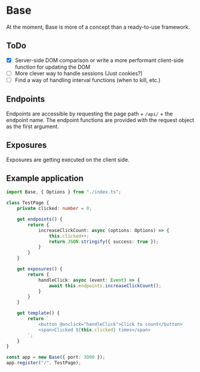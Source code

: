 # Base
At the moment, Base is more of a concept than a ready-to-use framework.

## ToDo
- [x] Server-side DOM comparison or write a more performant client-side function for updating the DOM
- [ ] More clever way to handle sessions (Just cookies?)
- [ ] Find a way of handling interval functions (when to kill, etc.)

## Endpoints
Endpoints are accessible by requesting the page path + `/api/` + the endpoint name.
The endpoint functions are provided with the request object as the first argument.

## Exposures
Exposures are getting executed on the client side.

## Example application
```typescript
import Base, { Options } from "./index.ts";

class TestPage {
    private clicked: number = 0;

    get endpoints() {
        return {
            increaseClickCount: async (options: Options) => {
                this.clicked++;
                return JSON.stringify({ success: true });
            }
        }
    }

    get exposures() {
        return {
            handleClick: async (event: Event) => {
                await this.endpoints.increaseClickCount();
            }
        }
    }

    get template() {
        return `
            <button @onclick="handleClick">Click to count</button>
            <span>Clicked ${this.clicked} times</span>
        `;
    }
}

const app = new Base({ port: 3000 });
app.register("/", TestPage);
```
